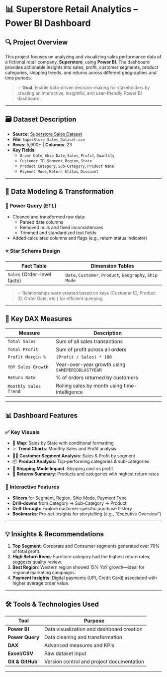 # 📊 Superstore Retail Analytics – Power BI Dashboard

## 🔍 Project Overview
This project focuses on analyzing and visualizing sales performance data of a fictional retail company, **Superstore**, using **Power BI**. The dashboard provides actionable insights into sales, profit, customer segments, product categories, shipping trends, and returns across different geographies and time periods.

> ✅ **Goal**: Enable data-driven decision-making for stakeholders by creating an interactive, insightful, and user-friendly Power BI dashboard.

---

## 🗃️ Dataset Description

- **Source**: [Superstore Sales Dataset](https://www.kaggle.com/datasets)
- **File**: `SuperStore_Sales_Dataset.csv`
- **Rows**: 5,900+ | **Columns**: 23
- **Key Fields**:
  - `Order Date`, `Ship Date`, `Sales`, `Profit`, `Quantity`
  - `Customer ID`, `Segment`, `Region`, `State`
  - `Product Category`, `Sub-Category`, `Product Name`
  - `Payment Mode`, `Return Status`, `Discount`

---

## 🧱 Data Modeling & Transformation

### 🔄 Power Query (ETL)
- Cleaned and transformed raw data:
  - Parsed date columns
  - Removed nulls and fixed inconsistencies
  - Trimmed and standardized text fields
- Added calculated columns and flags (e.g., return status indicator)

### ⭐ Star Schema Design

| Fact Table | Dimension Tables |
|------------|------------------|
| `Sales` (Order-level facts) | `Date`, `Customer`, `Product`, `Geography`, `Ship Mode` |

> ✅ Relationships were created based on keys (Customer ID, Product ID, Order Date, etc.) for efficient querying.

---

## 🧮 Key DAX Measures

| Measure | Description |
|--------|-------------|
| `Total Sales` | Sum of all sales transactions |
| `Total Profit` | Sum of profit across all orders |
| `Profit Margin %` | `(Profit / Sales) * 100` |
| `YOY Sales Growth` | Year-over-year growth using `SAMEPERIODLASTYEAR` |
| `Return Rate` | % of orders returned by customers |
| `Monthly Sales Trend` | Rolling sales by month using time-intelligence |

---

## 📊 Dashboard Features

### ✅ Key Visuals
- 📍 **Map**: Sales by State with conditional formatting
- 📈 **Trend Charts**: Monthly Sales and Profit analysis
- 🧑‍💼 **Customer Segment Analysis**: Sales & Profit by segment
- 📦 **Product Analysis**: Top-performing categories & sub-categories
- 🚚 **Shipping Mode Impact**: Shipping cost vs profit
- 🔁 **Returns Summary**: Products and categories with highest return rates

### 🧩 Interactive Features
- **Slicers** for Segment, Region, Ship Mode, Payment Type
- **Drill-downs** from Category → Sub-Category → Product
- **Drill-through**: Explore customer-specific purchase history
- **Bookmarks**: Pre-set insights for storytelling (e.g., “Executive Overview”)

---

## 💡 Insights & Recommendations

1. **Top Segment**: Corporate and Consumer segments generated over 70% of total profit.
2. **High Return Items**: Furniture category had the highest return rates; suggests quality review.
3. **Best Region**: Western region showed 15% YoY growth—ideal for regional marketing campaigns.
4. **Payment Insights**: Digital payments (UPI, Credit Card) associated with higher average order value.

---

## 🛠️ Tools & Technologies Used

| Tool | Purpose |
|------|---------|
| **Power BI** | Data visualization and dashboard creation |
| **Power Query** | Data cleaning and transformation |
| **DAX** | Advanced measures and KPIs |
| **Excel/CSV** | Raw dataset input |
| **Git & GitHub** | Version control and project documentation |

---


